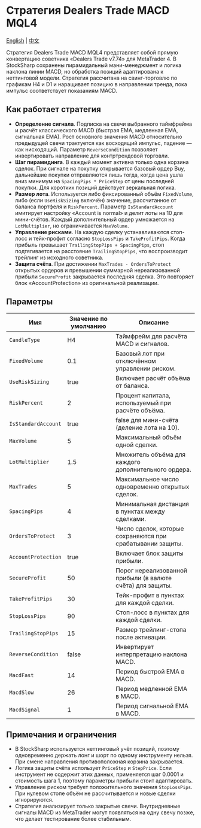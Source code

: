 # Стратегия Dealers Trade MACD MQL4
[English](README.md) | [中文](README_cn.md)

Стратегия Dealers Trade MACD MQL4 представляет собой прямую конвертацию советника «Dealers Trade v7.74» для MetaTrader 4. В StockSharp сохранены пирамидальный мани-менеджмент и логика наклона линии MACD, но обработка позиций адаптирована к неттинговой модели. Стратегия рассчитана на свинг-торговлю по графикам H4 и D1 и наращивает позицию в направлении тренда, пока импульс соответствует показаниям MACD.

## Как работает стратегия

- **Определение сигнала**. Подписка на свечи выбранного таймфрейма и расчёт классического MACD (быстрая EMA, медленная EMA, сигнальная EMA). Рост основного значения MACD относительно предыдущей свечи трактуется как восходящий импульс, падение — как нисходящий. Параметр `ReverseCondition` позволяет инвертировать направление для контртрендовой торговли.
- **Шаг пирамидинга**. В каждый момент активна только одна корзина сделок. При сигнале на покупку открывается базовый ордер Buy, дальнейшие покупки отправляются лишь тогда, когда цена ушла вниз минимум на `SpacingPips * PriceStep` от цены последней покупки. Для коротких позиций действует зеркальная логика.
- **Размер лота**. Используется либо фиксированный объём `FixedVolume`, либо (если `UseRiskSizing` включён) значение, рассчитанное от баланса портфеля и `RiskPercent`. Параметр `IsStandardAccount` имитирует настройку «Account is normal» и делит лоты на 10 для мини-счётов. Каждый дополнительный ордер умножается на `LotMultiplier`, но ограничивается `MaxVolume`.
- **Управление рисками**. На каждую сделку устанавливаются стоп-лосс и тейк-профит согласно `StopLossPips` и `TakeProfitPips`. Когда прибыль превышает `TrailingStopPips + SpacingPips`, стоп подтягивается на расстояние `TrailingStopPips`, что воспроизводит трейлинг из исходного советника.
- **Защита счёта**. При достижении `MaxTrades - OrdersToProtect` открытых ордеров и превышении суммарной нереализованной прибыли `SecureProfit` закрывается последняя сделка. Это повторяет блок «AccountProtection» из оригинальной реализации.

## Параметры

| Имя | Значение по умолчанию | Описание |
| --- | --- | --- |
| `CandleType` | H4 | Таймфрейм для расчёта MACD и сигналов. |
| `FixedVolume` | 0.1 | Базовый лот при отключённом управлении риском. |
| `UseRiskSizing` | true | Включает расчёт объёма от баланса. |
| `RiskPercent` | 2 | Процент капитала, используемый при расчёте объёма. |
| `IsStandardAccount` | true | false для мини-счёта (деление лота на 10). |
| `MaxVolume` | 5 | Максимальный объём одной сделки. |
| `LotMultiplier` | 1.5 | Множитель объёма для каждого дополнительного ордера. |
| `MaxTrades` | 5 | Максимальное число одновременно открытых сделок. |
| `SpacingPips` | 4 | Минимальная дистанция в пунктах между сделками. |
| `OrdersToProtect` | 3 | Число сделок, которые сохраняются при срабатывании защиты. |
| `AccountProtection` | true | Включает блок защиты прибыли. |
| `SecureProfit` | 50 | Порог нереализованной прибыли (в валюте счёта) для защиты. |
| `TakeProfitPips` | 30 | Тейк-профит в пунктах для каждой сделки. |
| `StopLossPips` | 90 | Стоп-лосс в пунктах для каждой сделки. |
| `TrailingStopPips` | 15 | Размер трейлинг-стопа после активации. |
| `ReverseCondition` | false | Инвертирует интерпретацию наклона MACD. |
| `MacdFast` | 14 | Период быстрой EMA в MACD. |
| `MacdSlow` | 26 | Период медленной EMA в MACD. |
| `MacdSignal` | 1 | Период сигнальной EMA в MACD. |

## Примечания и ограничения

- В StockSharp используется неттинговый учёт позиций, поэтому одновременно держать лонг и шорт по одному инструменту нельзя. При смене направления противоположная корзина закрывается.
- Логика защиты счёта использует `PriceStep` и `StepPrice`. Если инструмент не содержит этих данных, применяется шаг 0.0001 и стоимость шага 1, поэтому параметры прибыли стоит адаптировать.
- Управление риском требует положительного значения `StopLossPips`. При нулевом стопе объём не рассчитывается и новые сделки игнорируются.
- Стратегия анализирует только закрытые свечи. Внутридневные сигналы MACD из MetaTrader могут появляться на одну свечу позже, что делает тестирование более стабильным.
